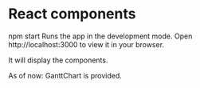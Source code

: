 React components
================

npm start
Runs the app in the development mode.
Open http://localhost:3000 to view it in your browser.

It will display the components.

As of now:
    GanttChart is provided.


